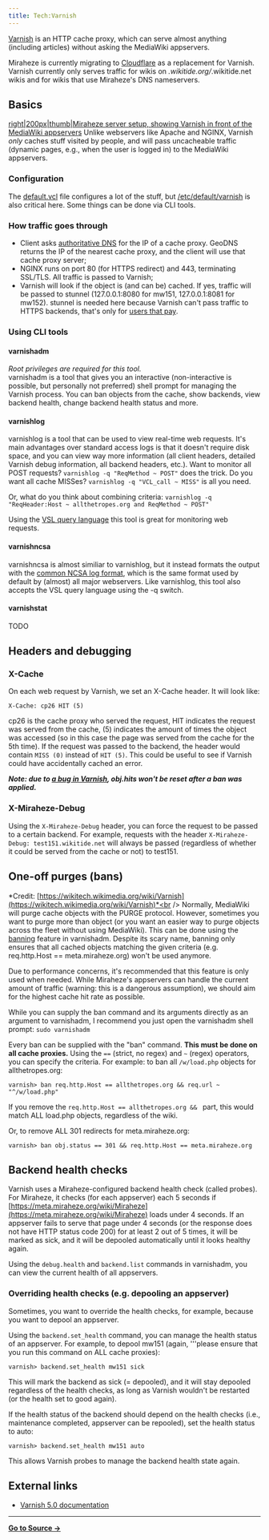 ```yaml
---
title: Tech:Varnish
---
```


[Varnish](https://meta.miraheze.org/wiki/wikipedia:Varnish_(software)) is an HTTP cache proxy, which can serve almost anything (including articles) without asking the MediaWiki appservers.

Miraheze is currently migrating to [Cloudflare](/tech-docs/techcloudflare) as a replacement for Varnish. Varnish currently only serves traffic for wikis on *.wikitide.org/*.wikitide.net wikis and for wikis that use Miraheze's DNS nameservers.

## Basics 

[right|200px|thumb|Miraheze server setup, showing Varnish in front of the MediaWiki appservers](https://meta.miraheze.org/wiki/File:Miraheze_server_setup.png)
Unlike webservers like Apache and NGINX, Varnish *only* caches stuff visited by people, and will pass uncacheable traffic (dynamic pages, e.g., when the user is logged in) to the MediaWiki appservers.

### Configuration 

The [default.vcl](https://github.com/miraheze/puppet/blob/master/modules/varnish/templates/default.vcl) file configures a lot of the stuff, but [/etc/default/varnish](https://github.com/miraheze/puppet/blob/master/modules/varnish/files/varnish/varnish.default) is also critical here. Some things can be done via CLI tools.

### How traffic goes through 

* Client asks [authoritative DNS](/tech-docs/techdns) for the IP of a cache proxy. GeoDNS returns the IP of the nearest cache proxy, and the client will use that cache proxy server;
* NGINX runs on port 80 (for HTTPS redirect) and 443, terminating SSL/TLS. All traffic is passed to Varnish;
* Varnish will look if the object is (and can be) cached. If yes, traffic will be passed to stunnel (127.0.0.1:8080 for mw151, 127.0.0.1:8081 for mw152). stunnel is needed here because Varnish can't pass traffic to HTTPS backends, that's only for [users that pay](http://info.varnish-software.com/blog/flying-pigs-and-ssl-varnish-cache-plus).

### Using CLI tools 

#### varnishadm 

*Root privileges are required for this tool.*<br />
varnishadm is a tool that gives you an interactive (non-interactive is possible, but personally not preferred) shell prompt for managing the Varnish process. You can ban objects from the cache, show backends, view backend health, change backend health status and more.

#### varnishlog 

varnishlog is a tool that can be used to view real-time web requests. It's main advantages over standard access logs is that it doesn't require disk space, and you can view way more information (all client headers, detailed Varnish debug information, all backend headers, etc.).
Want to monitor all POST requests? `varnishlog -q "ReqMethod ~ POST"` does the trick. Do you want all cache MISSes? `varnishlog -q "VCL_call ~ MISS"` is all you need.

Or, what do you think about combining criteria: `varnishlog -q "ReqHeader:Host ~ allthetropes.org and ReqMethod ~ POST"`

Using the [VSL query language](https://www.varnish-cache.org/docs/4.0/reference/vsl-query.html) this tool is great for monitoring web requests.

#### varnishncsa 

varnishncsa is almost similiar to varnishlog, but it instead formats the output with the [common NCSA log format](https://en.wikipedia.org/wiki/Common_Log_Format), which is the same format used by default by (almost) all major webservers. Like varnishlog, this tool also accepts the VSL query language using the -q switch.

#### varnishstat 

TODO

## Headers and debugging 

### X-Cache 

On each web request by Varnish, we set an X-Cache header. It will look like:
```
X-Cache: cp26 HIT (5)
```
cp26 is the cache proxy who served the request, HIT indicates the request was served from the cache, (5) indicates the amount of times the object was accessed (so in this case the page was served from the cache for the 5th time). If the request was passed to the backend, the header would contain `MISS (0)` instead of `HIT (5)`. This could be useful to see if Varnish could have accidentally cached an error.

***Note: due to [a bug in Varnish](https://www.varnish-cache.org/trac/ticket/1492), obj.hits won't be reset after a ban was applied.***

### X-Miraheze-Debug 

Using the `X-Miraheze-Debug` header, you can force the request to be passed to a certain backend. For example, requests with the header `X-Miraheze-Debug: test151.wikitide.net` will always be passed (regardless of whether it could be served from the cache or not) to test151.

## One-off purges (bans) 

*Credit: [https://wikitech.wikimedia.org/wiki/Varnish](https://wikitech.wikimedia.org/wiki/Varnish)*<br />
Normally, MediaWiki will purge cache objects with the PURGE protocol. However, sometimes you want to purge more than object (or you want an easier way to purge objects across the fleet without using MediaWiki). This can be done using the [banning](https://www.varnish-cache.org/docs/4.0/users-guide/purging.html#bans) feature in varnishadm. Despite its scary name, banning only ensures that all cached objects matching the given criteria (e.g. req.http.Host == meta.miraheze.org) won't be used anymore.

Due to performance concerns, it's recommended that this feature is only used when needed. While Miraheze's appservers can handle the current amount of traffic (warning: this is a dangerous assumption), we should aim for the highest cache hit rate as possible.

While you can supply the ban command and its arguments directly as an argument to varnishadm, I recommend you just open the varnishadm shell prompt: `sudo varnishadm`

Every ban can be supplied with the "ban" command. **This must be done on all cache proxies.** Using the `==` (strict, no regex) and `~` (regex) operators, you can specify the criteria. For example: to ban all `/w/load.php` objects for allthetropes.org:
```
varnish> ban req.http.Host == allthetropes.org && req.url ~ "^/w/load.php"
```

If you remove the `req.http.Host == allthetropes.org && ` part, this would match ALL load.php objects, regardless of the wiki.

Or, to remove ALL 301 redirects for meta.miraheze.org:
```
varnish> ban obj.status == 301 && req.http.Host == meta.miraheze.org
```

## Backend health checks 

Varnish uses a Miraheze-configured backend health check (called probes). For Miraheze, it checks (for each appserver) each 5 seconds if [https://meta.miraheze.org/wiki/Miraheze](https://meta.miraheze.org/wiki/Miraheze) loads under 4 seconds. If an appserver fails to serve that page under 4 seconds (or the response does not have HTTP status code 200) for at least 2 out of 5 times, it will be marked as sick, and it will be depooled automatically until it looks healthy again.

Using the `debug.health` and `backend.list` commands in varnishadm, you can view the current health of all appservers.

### Overriding health checks (e.g. depooling an appserver) 

Sometimes, you want to override the health checks, for example, because you want to depool an appserver.

Using the `backend.set_health` command, you can manage the health status of an appserver. For example, to depool mw151 (again, '''please ensure that you run this command on ALL cache proxies):
```
varnish> backend.set_health mw151 sick
```

This will mark the backend as sick (= depooled), and it will stay depooled regardless of the health checks, as long as Varnish wouldn't be restarted (or the health set to good again).

If the health status of the backend should depend on the health checks (i.e., maintenance completed, appserver can be repooled), set the health status to auto:
```
varnish> backend.set_health mw151 auto
```

This allows Varnish probes to manage the backend health state again.

## External links 

* [Varnish 5.0 documentation](https://www.varnish-cache.org/docs/5.0/)

----
**[Go to Source &rarr;](https://meta.miraheze.org/wiki/Tech:Varnish)**